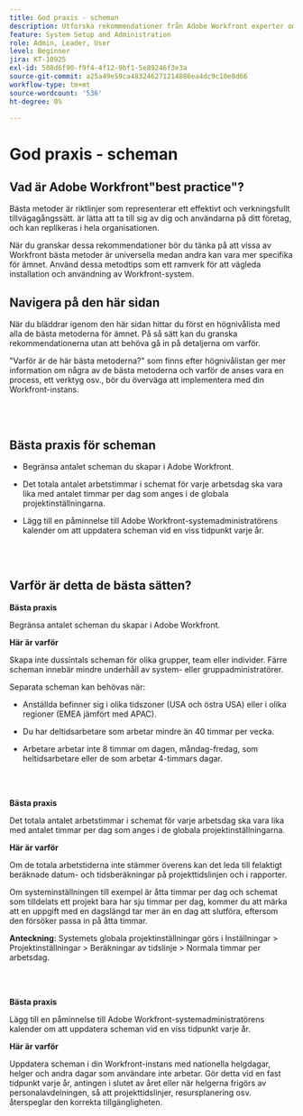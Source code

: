 ```yaml
---
title: God praxis - scheman
description: Utforska rekommendationer från Adobe Workfront experter om hur man ställer in, hanterar och använder Workfront scheman.
feature: System Setup and Administration
role: Admin, Leader, User
level: Beginner
jira: KT-10925
exl-id: 508d6f90-f9f4-4f12-9bf1-5e89246f3e3a
source-git-commit: a25a49e59ca483246271214886ea4dc9c10e8d66
workflow-type: tm+mt
source-wordcount: '536'
ht-degree: 0%

---
```


# God praxis - scheman

## Vad är Adobe Workfront&quot;best practice&quot;?

Bästa metoder är riktlinjer som representerar ett effektivt och verkningsfullt tillvägagångssätt. är lätta att ta till sig av dig och användarna på ditt företag, och kan replikeras i hela organisationen.

När du granskar dessa rekommendationer bör du tänka på att vissa av Workfront bästa metoder är universella medan andra kan vara mer specifika för ämnet. Använd dessa metodtips som ett ramverk för att vägleda installation och användning av Workfront-system.

## Navigera på den här sidan

När du bläddrar igenom den här sidan hittar du först en högnivålista med alla de bästa metoderna för ämnet. På så sätt kan du granska rekommendationerna utan att behöva gå in på detaljerna om varför.

&quot;Varför är de här bästa metoderna?&quot; som finns efter högnivålistan ger mer information om några av de bästa metoderna och varför de anses vara en process, ett verktyg osv., bör du överväga att implementera med din Workfront-instans.

</br>
</br>

## Bästa praxis för scheman

* Begränsa antalet scheman du skapar i Adobe Workfront.

* Det totala antalet arbetstimmar i schemat för varje arbetsdag ska vara lika med antalet timmar per dag som anges i de globala projektinställningarna.

* Lägg till en påminnelse till Adobe Workfront-systemadministratörens kalender om att uppdatera scheman vid en viss tidpunkt varje år.

</br>
</br>

## Varför är detta de bästa sätten?

**Bästa praxis**

Begränsa antalet scheman du skapar i Adobe Workfront.



**Här är varför**

Skapa inte dussintals scheman för olika grupper, team eller individer. Färre scheman innebär mindre underhåll av system- eller gruppadministratörer.



Separata scheman kan behövas när:

* Anställda befinner sig i olika tidszoner (USA och östra USA) eller i olika regioner (EMEA jämfört med APAC).

* Du har deltidsarbetare som arbetar mindre än 40 timmar per vecka.

* Arbetare arbetar inte 8 timmar om dagen, måndag-fredag, som heltidsarbetare eller de som arbetar 4-timmars dagar.

</br>
</br>

**Bästa praxis**

Det totala antalet arbetstimmar i schemat för varje arbetsdag ska vara lika med antalet timmar per dag som anges i de globala projektinställningarna.



**Här är varför**

Om de totala arbetstiderna inte stämmer överens kan det leda till felaktigt beräknade datum- och tidsberäkningar på projekttidslinjen och i rapporter.

Om systeminställningen till exempel är åtta timmar per dag och schemat som tilldelats ett projekt bara har sju timmar per dag, kommer du att märka att en uppgift med en dagslängd tar mer än en dag att slutföra, eftersom den försöker passa in på åtta timmar.

**Anteckning**: Systemets globala projektinställningar görs i Inställningar > Projektinställningar > Beräkningar av tidslinje > Normala timmar per arbetsdag.

</br>
</br>


**Bästa praxis**

Lägg till en påminnelse till Adobe Workfront-systemadministratörens kalender om att uppdatera scheman vid en viss tidpunkt varje år.

**Här är varför**

Uppdatera scheman i din Workfront-instans med nationella helgdagar, helger och andra dagar som användare inte arbetar. Gör detta vid en fast tidpunkt varje år, antingen i slutet av året eller när helgerna frigörs av personalavdelningen, så att projekttidslinjer, resursplanering osv. återspeglar den korrekta tillgängligheten.

